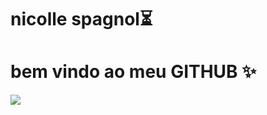 <div display="inline-block">
<h1 aling="left"> nicolle spagnol⏳ </h1>
<h1 aling="left"> bem vindo ao meu <b>GITHUB</b> ✨</h1>

<img src="https://cdn.jsdelivr.net/gh/devicons/devicon/icons/facebook/facebook-original.svg" />
